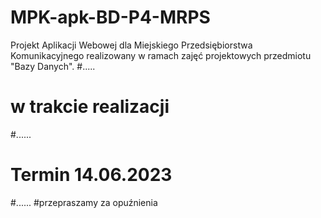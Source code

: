 # MPK-apk-BD-P4-MRPS
Projekt Aplikacji Webowej dla Miejskiego Przedsiębiorstwa Komunikacyjnego realizowany w ramach zajęć projektowych przedmiotu "Bazy Danych".
#.....
# w trakcie realizacji
#......
# Termin 14.06.2023
#......
#przepraszamy za opuźnienia 
